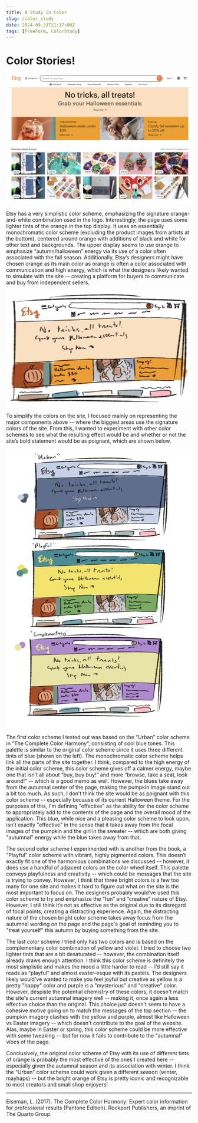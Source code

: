 ```yaml
---
title: A Study in Color
slug: /color_study
date: 2024-09-23T21:17:00Z
tags: [FreeForm, ColorStudy]
---
```


# Color Stories!

![Alt text](../static/img/etsy_homepage.png)

Etsy has a very simplistic color scheme, emphasizing the signature orange-and-white combination used in the logo. Interestingly, the page uses some lighter tints of the orange in the top display. It uses an essentially monochromatic color scheme (excluding the product images from artists at the bottom), centered around orange with additions of black and white for other text and backgrounds. The upper display seems to use orange to emphasize “autumn/halloween” energy via its use of a color often associated with the fall season. Additionally, Etsy’s designers might have chosen orange as its main color as orange is often a color associated with communication and high energy, which is what the designers likely wanted to simulate with the site -- creating a platform for buyers to communicate and buy from independent sellers. 

![Alt text](../static/img/simplified_etsy.jpg)

To simplify the colors on the site, I focused mainly on representing the major components above -- where the biggest areas use the signature colors of the site. From this, I wanted to experiment with other color schemes to see what the resulting effect would be and whether or not the site’s bold statement would be as poignant, which are shown below. 

![Alt text](../static/img/color_schemes.png)

The first color scheme I tested out was based on the “Urban” color scheme in “The Complete Color Harmony”, consisting of cool blue tones. This palette is similar to the original color scheme since it uses three different tints of blue (shown on the left). The monochromatic color scheme helps link all the parts of the site together. I think, compared to the high energy of the initial color scheme, this color scheme gives off a calmer energy, maybe one that isn’t all about “buy, buy buy!” and more “browse, take a seat, look around!” -- which is a good memo as well. However, the blues take away from the autumnal center of the page, making the pumpkin image stand out a bit too much. As such, I don’t think the site would be as poignant with this color scheme -- especially because of its current Halloween theme. For the purposes of this, I'm defining "effective" as the ability for the color scheme to appropriately add to the contents of the page and the overall mood of the application. This blue, while nice and a pleasing color scheme to look upon, isn't exactly "effective" in the sense that it takes away from the focal images of the pumpkin and the girl in the sweater -- which are both giving "autumnal" energy while the blue takes away from that. 

The second color scheme I experimented with is another from the book, a “Playful” color scheme with vibrant, highly pigmented colors. This doesn’t exactly fit one of the harmonious combinations we discussed -- however, it does use a handful of adjacent colors on the color wheel itself. This palette conveys playfulness and creativity -- which could be messages that the site is trying to convey. However, I think that three bright colors is a few too many for one site and makes it hard to figure out what on the site is the most important to focus on. The designers probably would’ve used this color scheme to try and emphasize the “fun” and “creative” nature of Etsy. However, I still think it’s not as effective as the original due to its disregard of focal points, creating a distracting experience. Again, the distracting nature of the chosen bright color scheme takes away focus from the autumnal wording on the page and the page's goal of reminding you to "treat yourself" this autumn by buying something from the site. 

The last color scheme I tried only has two colors and is based on the complementary color combination of yellow and violet. I tried to choose two lighter tints that are a bit desaturated -- however, the combination itself already draws enough attention. I think this color scheme is definitely the most simplistic and makes the mood a little harder to read -- I’d still say it reads as “playful” and almost easter-esque with its pastels. The designers likely would've wanted to make you feel joyful but creative as yellow is a pretty "happy" color and purple is a "mysterious" and "creative" color. However, despiste the potential chemistry of these colors, it doesn't match the site's current autumnal imagery well -- making it, once again a less effective choice than the original. This choice just doesn't seem to have a cohesive motive going on to match the messages of the top section -- the pumpkin imagery clashes with the yellow and purple, almost like Halloween vs Easter imagery -- which doesn't contribute to the goal of the website. Alas, maybe in Easter or spring, this color scheme could be more effective with some tweaking -- but for now it fails to contribute to the "autumnal" vibes of the page. 

Conclusively, the original color scheme of Etsy with its use of different tints of orange is probably the most effective of the ones I created here -- especially given the autumnal season and its association with winter. I think the “Urban” color scheme could work given a different season (winter, mayhaps) -- but the bright orange of Etsy is pretty iconic and recognizable to most creators and small shop enjoyers!


---

Eiseman, L. (2017). The Complete Color Harmony: Expert color information for professional results (Pantone Edition). Rockport Publishers, an imprint of The Quarto Group. 